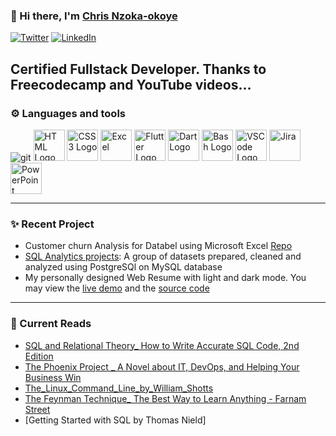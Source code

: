 ### 👋 Hi there, I'm [Chris Nzoka-okoye](https://linkedin.com/in/chris-nzoka-okoye)

<a href="https://twitter.com/chrisnzoka" target="_blank"><img alt="Twitter" src="https://img.shields.io/badge/twitter-%231DA1F2.svg?&style=flat&logo=twitter&logoColor=white" /></a>
<a href="https://www.linkedin.com/in/chris-nzoka-okoye/" target="_blank"><img alt="LinkedIn" src="https://img.shields.io/badge/linkedin-%230077B5.svg?&style=flat&logo=linkedin&logoColor=white" /></a>
<br/>

Certified Fullstack Developer. Thanks to Freecodecamp and YouTube videos...
---

### ⚙ ️Languages and tools

<!-- For more icons please follow  https://github.com/MikeCodesDotNET/ColoredBadges -->
<p>

 <!-- <img src="https://www.svgrepo.com/show/303251/mysql-logo.svg" alt="MySQL Logo" width="50" height="50"/>
 <img src="https://cdn.worldvectorlogo.com/logos/postgresql.svg" alt="PostgreSQL" width="50" height="50"/>
 <img src="https://cdn.worldvectorlogo.com/logos/power-bi.svg" alt="PowerBI" width="50" height="50"/>
<img src="https://cdn.worldvectorlogo.com/logos/python-5.svg" alt="Python Logo" width="50" height="50"/> -->
<img alt="git" src="https://img.shields.io/badge/-Git-F05032?style=flat-square&logo=git&logoColor=white" />
<img src="https://www.svgrepo.com/show/353884/html-5.svg" alt="HTML Logo" width="50" height="50"/>
<img src="https://www.svgrepo.com/show/353623/css-3.svg" alt="CSS3 Logo" width="50" height="50"/>
<img src="https://cdn.worldvectorlogo.com/logos/excel-4.svg" alt="Excel" width="50" height="50"/>
<img src="https://www.svgrepo.com/show/376318/flutter.svg" alt="Flutter Logo" width="50" height="50"/>
<img src="https://www.svgrepo.com/show/376360/dart.svg" alt="Dart Logo" width="50" height="50"/>
<img src="https://cdn.worldvectorlogo.com/logos/bash-1.svg" alt="Bash Logo" width="50" height="50"/>
<img src="https://cdn.worldvectorlogo.com/logos/visual-studio-code-1.svg" alt="VSCode Logo" width="50" height="50"/>
<img src="https://cdn.worldvectorlogo.com/logos/jira-3.svg" alt="Jira" width="50" height="50"/>
<img src="https://cdn.worldvectorlogo.com/logos/powerpoint-2.svg" alt="PowerPoint" width="50" height="50"/>


</p>

<!--
### 📕 Latest Blog Posts

 To get your github stats to look like mine,
visit- https://github.com/vn7n24fzkq/github-profile-summary-cards
and follow the guide -->
<!--
 BLOG-POST-LIST:START 

- [Linux commands for checking how much space is left on a disk](https://chrisnzoka.hashnode.dev/linux-commands-for-checking-how-much-space-is-left-on-a-disk)
-->

---

### ✨ Recent Project
- Customer churn Analysis for Databel using Microsoft Excel [Repo](https://github.com/ChrisNzoka/PROJECT-Databel_Customer_Churn)
- [SQL Analytics projects](https://github.com/ChrisNzoka/SQL_analytics_projects): A group of datasets prepared, cleaned and analyzed using PostgreSQl on MySQL database
- My personally designed Web Resume with light and dark mode. You may view the
  [live demo](https://chrisnzoka.github.io/Resume/) and the
  [source code](https://github.com/ChrisNzoka/Resume)

<!--END_SECTION:activity-->

---

### 📕 Current Reads

<!-- Start Books -->

- [SQL and Relational Theory\_ How to Write Accurate SQL Code, 2nd Edition]()
- [The Phoenix Project \_ A Novel about IT, DevOps, and Helping Your Business Win](<./Books_and_Documents/The%20Phoenix%20Project%20_%20A%20Novel%20about%20IT%2C%20DevOps%2C%20and%20Helping%20Your%20Business%20Win%20(%20PDFDrive%20).pdf>)
- [The_Linux_Command_Line_by_William_Shotts](./Books_and_Documents/The_Linux_Command_Line_by_William_Shotts.pdf)
- [The Feynman Technique\_ The Best Way to Learn Anything - Farnam Street](./Books_and_Documents/The%20Feynman%20Technique_%20The%20Best%20Way%20to%20Learn%20Anything%20-%20Farnam%20Street.pdf)
- [Getting Started with SQL by Thomas Nield]
<!-- End Books -->

<!--


Here are some ideas to get you started:

- 🔭 I’m currently working on ...
- 👯 I’m looking to collaborate on ...
- 🤔 I’m looking for help with ...
- 💬 Ask me about ...
- 📫 How to reach me: ...
- 😄 Pronouns: ...
- ⚡ Fun fact: ...
  -->
